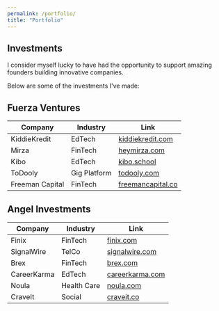 ```yaml
---
permalink: /portfolio/
title: "Portfolio"
---
```

Investments
---
I consider myself lucky to have had the opportunity to support amazing founders building innovative companies.

Below are some of the investments I've made:

Fuerza Ventures
---
| Company | Industry | Link |
|-------|--------|---------|
| KiddieKredit | EdTech | [kiddiekredit.com](https://www.kiddiekredit.com/) |
| Mirza | FinTech | [heymirza.com](https://www.heymirza.com/) |
| Kibo | EdTech | [kibo.school](https://kibo.school/) |
| ToDooly | Gig Platform | [todooly.com](https://www.todooly.com/) |
| Freeman Capital | FinTech | [freemancapital.co](https://freemancapital.co/) |

Angel Investments
---
| Company | Industry | Link |
|-------|--------|---------|
| Finix | FinTech | [finix.com](https://finix.com/) |
| SignalWire | TelCo | [signalwire.com](https://signalwire.com/) |
| Brex | FinTech | [brex.com](https://www.brex.com/) |
| CareerKarma | EdTech | [careerkarma.com](https://careerkarma.com/) |
| Noula | Health Care | [noula.com](https://noula.com/) |
| CraveIt | Social | [craveit.co](https://www.craveit.co/) |
